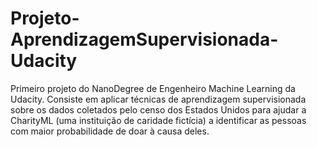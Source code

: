 # Projeto-AprendizagemSupervisionada-Udacity
Primeiro projeto do NanoDegree de Engenheiro Machine Learning da Udacity. Consiste em aplicar técnicas de aprendizagem supervisionada sobre os dados coletados pelo censo dos Estados Unidos para ajudar a CharityML (uma instituição de caridade fictícia) a identificar as pessoas com maior probabilidade de doar à causa deles.
